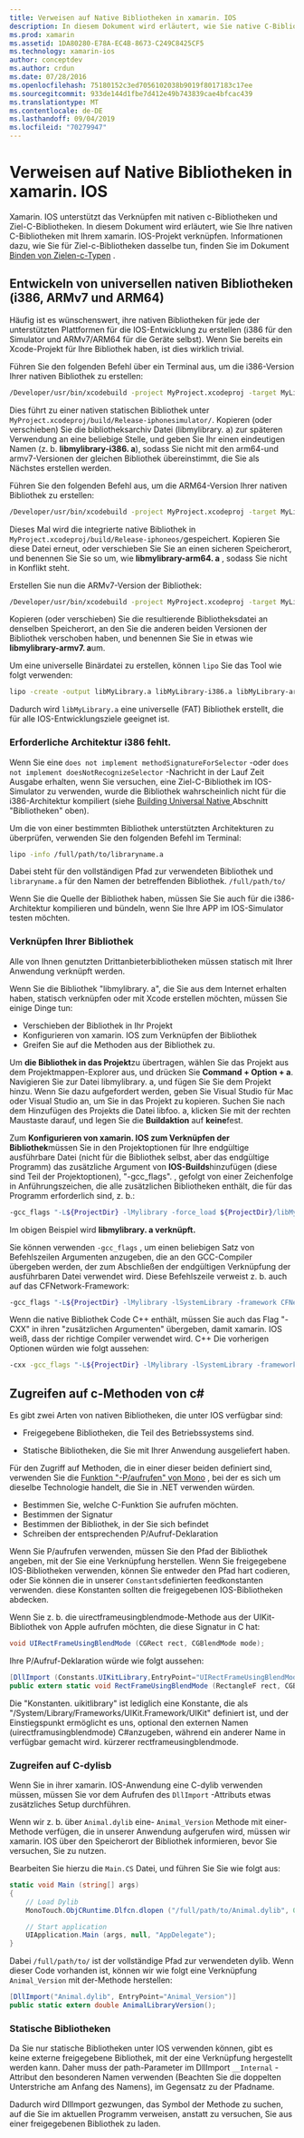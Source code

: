 ```yaml
---
title: Verweisen auf Native Bibliotheken in xamarin. IOS
description: In diesem Dokument wird erläutert, wie Sie native C-Bibliotheken in eine xamarin. IOS-Anwendung verknüpfen. Es wird beschrieben, wie universelle Native Bibliotheken erstellt und von C#auf C-Methoden zugegriffen wird.
ms.prod: xamarin
ms.assetid: 1DA80280-E78A-EC4B-8673-C249C8425CF5
ms.technology: xamarin-ios
author: conceptdev
ms.author: crdun
ms.date: 07/28/2016
ms.openlocfilehash: 75180152c3ed7056102038b9019f8017183c17ee
ms.sourcegitcommit: 933de144d1fbe7d412e49b743839cae4bfcac439
ms.translationtype: MT
ms.contentlocale: de-DE
ms.lasthandoff: 09/04/2019
ms.locfileid: "70279947"
---
```

# <a name="referencing-native-libraries-in-xamarinios"></a>Verweisen auf Native Bibliotheken in xamarin. IOS

Xamarin. IOS unterstützt das Verknüpfen mit nativen c-Bibliotheken und Ziel-C-Bibliotheken. In diesem Dokument wird erläutert, wie Sie Ihre nativen C-Bibliotheken mit Ihrem xamarin. IOS-Projekt verknüpfen. Informationen dazu, wie Sie für Ziel-c-Bibliotheken dasselbe tun, finden Sie im Dokument [Binden von Zielen-c-Typen](~/ios/platform/binding-objective-c/index.md) .

<a name="building_native" />

## <a name="building-universal-native-libraries-i386-armv7-and-arm64"></a>Entwickeln von universellen nativen Bibliotheken (i386, ARMv7 und ARM64)

Häufig ist es wünschenswert, ihre nativen Bibliotheken für jede der unterstützten Plattformen für die IOS-Entwicklung zu erstellen (i386 für den Simulator und ARMv7/ARM64 für die Geräte selbst). Wenn Sie bereits ein Xcode-Projekt für Ihre Bibliothek haben, ist dies wirklich trivial.

Führen Sie den folgenden Befehl über ein Terminal aus, um die i386-Version Ihrer nativen Bibliothek zu erstellen:

```bash
/Developer/usr/bin/xcodebuild -project MyProject.xcodeproj -target MyLibrary -sdk iphonesimulator -arch i386 -configuration Release clean build
```

Dies führt zu einer nativen statischen Bibliothek unter `MyProject.xcodeproj/build/Release-iphonesimulator/`. Kopieren (oder verschieben) Sie die bibliotheksarchiv Datei (libmylibrary. a) zur späteren Verwendung an eine beliebige Stelle, und geben Sie Ihr einen eindeutigen Namen (z. b. **libmylibrary-i386. a**), sodass Sie nicht mit den arm64-und armv7-Versionen der gleichen Bibliothek übereinstimmt, die Sie als Nächstes erstellen werden.

Führen Sie den folgenden Befehl aus, um die ARM64-Version Ihrer nativen Bibliothek zu erstellen:

```bash
/Developer/usr/bin/xcodebuild -project MyProject.xcodeproj -target MyLibrary -sdk iphoneos -arch arm64 -configuration Release clean build
```

Dieses Mal wird die integrierte native Bibliothek in `MyProject.xcodeproj/build/Release-iphoneos/`gespeichert. Kopieren Sie diese Datei erneut, oder verschieben Sie Sie an einen sicheren Speicherort, und benennen Sie Sie so um, wie **libmylibrary-arm64. a** , sodass Sie nicht in Konflikt steht.

Erstellen Sie nun die ARMv7-Version der Bibliothek:

```bash
/Developer/usr/bin/xcodebuild -project MyProject.xcodeproj -target MyLibrary -sdk iphoneos -arch armv7 -configuration Release clean build
```

Kopieren (oder verschieben) Sie die resultierende Bibliotheksdatei an denselben Speicherort, an den Sie die anderen beiden Versionen der Bibliothek verschoben haben, und benennen Sie Sie in etwas wie **libmylibrary-armv7. a**um.

Um eine universelle Binärdatei zu erstellen, können `lipo` Sie das Tool wie folgt verwenden:

```bash
lipo -create -output libMyLibrary.a libMyLibrary-i386.a libMyLibrary-arm64.a libMyLibrary-armv7.a
```

Dadurch wird `libMyLibrary.a` eine universelle (FAT) Bibliothek erstellt, die für alle IOS-Entwicklungsziele geeignet ist.


### <a name="missing-required-architecture-i386"></a>Erforderliche Architektur i386 fehlt.

Wenn Sie eine `does not implement methodSignatureForSelector` -oder `does not implement doesNotRecognizeSelector` -Nachricht in der Lauf Zeit Ausgabe erhalten, wenn Sie versuchen, eine Ziel-C-Bibliothek im IOS-Simulator zu verwenden, wurde die Bibliothek wahrscheinlich nicht für die i386-Architektur kompiliert (siehe [Building Universal Native ](#building_native)Abschnitt "Bibliotheken" oben).

Um die von einer bestimmten Bibliothek unterstützten Architekturen zu überprüfen, verwenden Sie den folgenden Befehl im Terminal:

```bash
lipo -info /full/path/to/libraryname.a
```

Dabei steht für den vollständigen Pfad zur verwendeten Bibliothek und `libraryname.a` für den Namen der betreffenden Bibliothek. `/full/path/to/`

Wenn Sie die Quelle der Bibliothek haben, müssen Sie Sie auch für die i386-Architektur kompilieren und bündeln, wenn Sie Ihre APP im IOS-Simulator testen möchten.

### <a name="linking-your-library"></a>Verknüpfen Ihrer Bibliothek

Alle von Ihnen genutzten Drittanbieterbibliotheken müssen statisch mit Ihrer Anwendung verknüpft werden. 

Wenn Sie die Bibliothek "libmylibrary. a", die Sie aus dem Internet erhalten haben, statisch verknüpfen oder mit Xcode erstellen möchten, müssen Sie einige Dinge tun:

- Verschieben der Bibliothek in Ihr Projekt
- Konfigurieren von xamarin. IOS zum Verknüpfen der Bibliothek
- Greifen Sie auf die Methoden aus der Bibliothek zu.


Um **die Bibliothek in das Projekt**zu übertragen, wählen Sie das Projekt aus dem Projektmappen-Explorer aus, und drücken Sie **Command + Option + a**. Navigieren Sie zur Datei libmylibrary. a, und fügen Sie Sie dem Projekt hinzu. Wenn Sie dazu aufgefordert werden, geben Sie Visual Studio für Mac oder Visual Studio an, um Sie in das Projekt zu kopieren. Suchen Sie nach dem Hinzufügen des Projekts die Datei libfoo. a, klicken Sie mit der rechten Maustaste darauf, und legen Sie die **Buildaktion** auf **keine**fest.

Zum **Konfigurieren von xamarin. IOS zum Verknüpfen der Bibliothek**müssen Sie in den Projektoptionen für Ihre endgültige ausführbare Datei (nicht für die Bibliothek selbst, aber das endgültige Programm) das zusätzliche Argument von **IOS-Builds**hinzufügen (diese sind Teil der Projektoptionen), "-gcc_flags". , gefolgt von einer Zeichenfolge in Anführungszeichen, die alle zusätzlichen Bibliotheken enthält, die für das Programm erforderlich sind, z. b.:

```bash
-gcc_flags "-L${ProjectDir} -lMylibrary -force_load ${ProjectDir}/libMyLibrary.a"
```

Im obigen Beispiel wird **libmylibrary. a verknüpft.**

Sie können verwenden `-gcc_flags` , um einen beliebigen Satz von Befehlszeilen Argumenten anzugeben, die an den GCC-Compiler übergeben werden, der zum Abschließen der endgültigen Verknüpfung der ausführbaren Datei verwendet wird. Diese Befehlszeile verweist z. b. auch auf das CFNetwork-Framework:

```bash
-gcc_flags "-L${ProjectDir} -lMylibrary -lSystemLibrary -framework CFNetwork -force_load ${ProjectDir}/libMyLibrary.a"
```

Wenn die native Bibliothek Code C++ enthält, müssen Sie auch das Flag "-CXX" in ihren "zusätzlichen Argumenten" übergeben, damit xamarin. IOS weiß, dass der richtige Compiler verwendet wird. C++ Die vorherigen Optionen würden wie folgt aussehen:

```bash
-cxx -gcc_flags "-L${ProjectDir} -lMylibrary -lSystemLibrary -framework CFNetwork -force_load ${ProjectDir}/libMyLibrary.a"
```

<a name="Accessing_C_Methods_from_C#" />

## <a name="accessing-c-methods-from-c35"></a>Zugreifen auf c-Methoden von c&#35;

Es gibt zwei Arten von nativen Bibliotheken, die unter IOS verfügbar sind:

- Freigegebene Bibliotheken, die Teil des Betriebssystems sind.

- Statische Bibliotheken, die Sie mit Ihrer Anwendung ausgeliefert haben.


Für den Zugriff auf Methoden, die in einer dieser beiden definiert sind, verwenden Sie die [Funktion "-P/aufrufen" von Mono](https://www.mono-project.com/docs/advanced/pinvoke/) , bei der es sich um dieselbe Technologie handelt, die Sie in .NET verwenden würden.

- Bestimmen Sie, welche C-Funktion Sie aufrufen möchten.
- Bestimmen der Signatur
- Bestimmen der Bibliothek, in der Sie sich befindet
- Schreiben der entsprechenden P/Aufruf-Deklaration

Wenn Sie P/aufrufen verwenden, müssen Sie den Pfad der Bibliothek angeben, mit der Sie eine Verknüpfung herstellen. Wenn Sie freigegebene IOS-Bibliotheken verwenden, können Sie entweder den Pfad hart codieren, oder Sie können die in unserer `Constants`definierten feedkonstanten verwenden. diese Konstanten sollten die freigegebenen IOS-Bibliotheken abdecken.

Wenn Sie z. b. die uirectframeusingblendmode-Methode aus der UIKit-Bibliothek von Apple aufrufen möchten, die diese Signatur in C hat:

```csharp
void UIRectFrameUsingBlendMode (CGRect rect, CGBlendMode mode);
```

Ihre P/Aufruf-Deklaration würde wie folgt aussehen:

```csharp
[DllImport (Constants.UIKitLibrary,EntryPoint="UIRectFrameUsingBlendMode")]
public extern static void RectFrameUsingBlendMode (RectangleF rect, CGBlendMode blendMode);
```

Die "Konstanten. uikitlibrary" ist lediglich eine Konstante, die als "/System/Library/Frameworks/UIKit.Framework/UIKit" definiert ist, und der Einstiegspunkt ermöglicht es uns, optional den externen Namen (uirectframusingblendmode) C#anzugeben, während ein anderer Name in verfügbar gemacht wird. kürzerer rectframeusingblendmode.

<a name="Accessing_C_Dylibs" />

### <a name="accessing-c-dylibs"></a>Zugreifen auf C-dylisb

Wenn Sie in ihrer xamarin. IOS-Anwendung eine C-dylib verwenden müssen, müssen Sie vor dem Aufrufen des `DllImport` -Attributs etwas zusätzliches Setup durchführen.

Wenn wir z. b. über `Animal.dylib` eine- `Animal_Version` Methode mit einer-Methode verfügen, die in unserer Anwendung aufgerufen wird, müssen wir xamarin. IOS über den Speicherort der Bibliothek informieren, bevor Sie versuchen, Sie zu nutzen.

Bearbeiten Sie hierzu die `Main.CS` Datei, und führen Sie Sie wie folgt aus:

```csharp
static void Main (string[] args)
{
    // Load Dylib
    MonoTouch.ObjCRuntime.Dlfcn.dlopen ("/full/path/to/Animal.dylib", 0);

    // Start application
    UIApplication.Main (args, null, "AppDelegate");
}
```

Dabei `/full/path/to/` ist der vollständige Pfad zur verwendeten dylib. Wenn dieser Code vorhanden ist, können wir wie folgt eine Verknüpfung `Animal_Version` mit der-Methode herstellen:

```csharp
[DllImport("Animal.dylib", EntryPoint="Animal_Version")]
public static extern double AnimalLibraryVersion();
```

<a name="Static_Libraries" />

### <a name="static-libraries"></a>Statische Bibliotheken

Da Sie nur statische Bibliotheken unter IOS verwenden können, gibt es keine externe freigegebene Bibliothek, mit der eine Verknüpfung hergestellt werden kann. Daher muss der path-Parameter im DllImport `__Internal` -Attribut den besonderen Namen verwenden (Beachten Sie die doppelten Unterstriche am Anfang des Namens), im Gegensatz zu der Pfadname.

Dadurch wird DllImport gezwungen, das Symbol der Methode zu suchen, auf die Sie im aktuellen Programm verweisen, anstatt zu versuchen, Sie aus einer freigegebenen Bibliothek zu laden.

